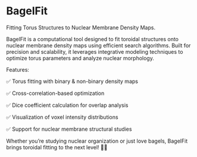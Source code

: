 # BagelFit
Fitting Torus Structures to Nuclear Membrane Density Maps.  

BagelFit is a computational tool designed to fit toroidal structures onto nuclear membrane density maps using efficient search algorithms. Built for precision and scalability, it leverages integrative modeling techniques to optimize torus parameters and analyze nuclear morphology.


Features:

✅ Torus fitting with binary & non-binary density maps

✅ Cross-correlation-based optimization

✅ Dice coefficient calculation for overlap analysis

✅ Visualization of voxel intensity distributions

✅ Support for nuclear membrane structural studies

Whether you’re studying nuclear organization or just love bagels, BagelFit brings toroidal fitting to the next level! 🥯✨
